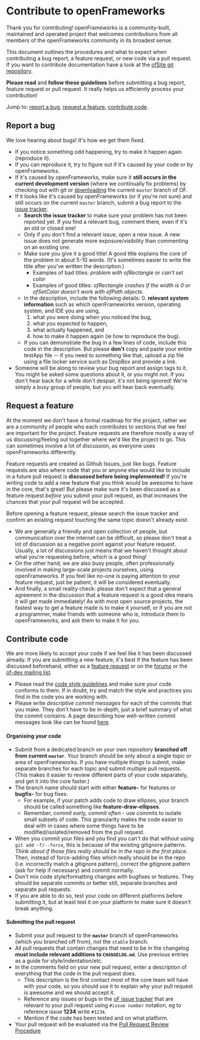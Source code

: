 # Contribute to openFrameworks

Thank you for contributing! openFrameworks is a community-built, maintained and operated project that welcomes contributions from all members of the openFrameworks community in its broadest sense. 

This document outlines the procedures and what to expect when contributing a bug report, a feature request, or new code via a pull request.
If you want to contribute documentation have a look at the [ofSite git repository](https://github.com/openframeworks/ofSite). 

**Please read** and **follow these guidelines** before submitting a bug report, feature request or pull request.
It really helps us efficiently process your contribution!

Jump to: [report a bug](#bug-reports), [request a feature](#feature-requests), [contribute code](#contributing-code).

## <a id='bug-reports'></a>Report a bug

We love hearing about bugs! It's how we get them fixed. 

- If you notice something odd happening, try to make it happen again (reproduce it). 
- If you can reproduce it, try to figure out if it's caused by your code or by openFrameworks. 
- If it's caused by openFrameworks, make sure it **still occurs in the current development version** (where we continually fix problems) by checking out with git or [downloading](https://github.com/openframeworks/openFrameworks/archive/master.zip) the current `master` branch of OF.
- If it looks like it's caused by openFrameworks (or if you're not sure) and still occurs on the current `master` branch, submit a bug report to the [issue tracker](https://github.com/openframeworks/openFrameworks/issues).
  - **Search the issue tracker** to make sure your problem has not been reported yet. If you find a relevant bug, comment there, even if it's an old or closed one! 
  - Only if you don't find a relevant issue, open a new issue. A new issue does not generate more exposure/visibility than commenting on an existing one.
  - Make sure you give it a good title! 
  A good title explains the core of the problem in about 5-10 words. (It's sometimes easier to write the title after you've written the description.)
    - Examples of bad titles: _problem with ofRectangle_ or _can't set color_
    - Examples of good titles: _ofRectangle crashes if the width is 0_ or _ofSetColor doesn't work with ofPath objects_.
  - In the description, include the following details:
    0. **relevant system information** such as which openFrameworks version, operating system, and IDE you are using,
    1. what you were doing when you noticed the bug,
    2. what you expected to happen,
    3. what actually happened, and
    4. how to make it happen again (ie how to reproduce the bug).
  - If you can demonstrate the bug in a few lines of code, include this code in the description. 
  But please __don't__ copy and paste your entire testApp file -- if you need to something like that, upload a zip file using a file locker service such as DropBox and provide a link.
- Someone will be along to review your bug report and assign tags to it.
You might be asked some questions about it, or you might not. 
If you don't hear back for a while don't despair, it's not being ignored!
We're simply a busy group of people, but you will hear back eventually.


## <a id='feature-requests'></a>Request a feature

At the moment we don't have a formal roadmap for the project, rather we are a community of people who each contributes to sections that we feel are important for the project.
Feature requests are therefore mostly a way of us discussing/feeling out together where we'd like the project to go. 
This can sometimes involve a lot of discussion, as everyone uses openFrameworks differently.

Feature requests are created as Github Issues, just like bugs. 
Feature requests are also where code that you or anyone else would like to include in a future pull request is **discussed before being implemented!**
If you're writing code to add a new feature that you think would be awesome to have in the core, that's great! 
But please make sure it's been discussed as a feature request _before_ you submit your pull request, as that increases the chances that your pull request will be accepted. 

Before opening a feature request, please search the issue tracker and confirm an existing request touching the same topic doesn't already exist.

- We are generally a friendly and open collection of people, but communication over the internet can be difficult, so please don't treat a lot of discussion as a negative point against your feature request. 
Usually, a lot of discussions just means that we haven't thought about what you're requesting before, which is a good thing!
- On the other hand, we are also busy people, often professionally involved in making large-scale projects ourselves, using openFrameworks. 
If you feel like no-one is paying attention to your feature request, just be patient, it will be considered eventually.
- And finally, a small reality check: please don't expect that a general agreement in the discussion that a feature request is a good idea means it will get made immediately! 
As with most open source projects, the fastest way to get a feature made is to make it yourself, or if you are not a programmer, make friends with someone who is, introduce them to openFrameworks, and ask them to make it for you.

## <a id='contributing-code'></a>Contribute code

We are more likely to accept your code if we feel like it has been discussed already. 
If you are submitting a new feature, it's best if the feature has been discussed beforehand, either as a [feature request](#feature-requests) or on the [forums](http://openframeworks.cc/forums) or the [of-dev mailing list](http://dev.openframeworks.cc/listinfo.cgi/of-dev-openframeworks.cc).

- Please read the [code style guidelines](https://github.com/openframeworks/openFrameworks/wiki/oF-code-style) and make sure your code conforms to them.
If in doubt, try and match the style and practices you find in the code you are working with.
- Please write _descriptive commit messages_ for each of the commits that you make.
They don't have to be in-depth, just a brief summary of what the commit contains. A page describing how well-written commit messages look like can be found [here](http://tbaggery.com/2008/04/19/a-note-about-git-commit-messages.html).

#### Organising your code


- Submit from a dedicated branch on your own repository **branched off from current `master`**. Your branch should be only about a single topic or area of openFrameworks. 
If you have multiple things to submit, make separate branches for each topic and submit multiple pull requests. 
(This makes it easier to review different parts of your code separately, and get it into the core faster.)
- The branch name should start with either __feature-__ for features or __bugfix-__ for bug fixes.
  - For example, if your patch adds code to draw ellipses, your branch should be called something like __feature-draw-ellipses__.
  - Remember, _commit early, commit often_ - use commits to isolate small subsets of code. 
This granularity makes the code easier to deal with in cases where some things have to be modified/isolated/removed from the pull request.
- When you commit your files and you find you can't do that without using `git add -f/--force`, this is because of the existing gitignore patterns. _Think about if those files really should be in the repo in the first place_. Then, instead of force-adding files which really should be in the repo (i.e. incorrectly match a gitignore pattern), correct the gitignore pattern (ask for help if necessary) and commit normally.
- Don't mix code style/formatting changes with bugfixes or features. They should be separate commits or better still, separate branches and separate pull requests.
- If you are able to do so, test your code on different platforms before submitting it, but at least test it on your platform to make sure it doesn't break anything.

#### Submitting the pull request

- Submit your pull request to the __`master`__ branch of openFrameworks (which you branched off from), _not_ the `stable` branch.
- All pull requests that contain changes that need to be in the changelog **must include relevant additions to `CHANGELOG.md`**. Use previous entries as a guide for style/indentation/etc.
- In the comments field on your new pull request, enter a description of everything that the code in the pull request does. 
  - This description is the first contact most of the core team will have with your code, so you should use it to explain why your pull request is awesome and we should accept it. 
  - Reference any issues or bugs in the [oF issue tracker](https://github.com/openframeworks/openFrameworks/issues) that are relevant to your pull request using `#issue number` notation, eg to reference issue __1234__ write `#1234`.
  - Mention if the code has been tested and on what platform.
- Your pull request will be evaluated via the [Pull Request Review Procedure](https://github.com/openframeworks/openFrameworks/wiki/Pull-Request-Review-Procedure)
